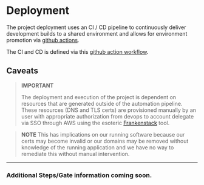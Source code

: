 # Deployment

The project deployment uses an CI / CD pipeline to continuously deliver development builds to a shared environment and allows for environment promotion via [github actions](https://github.com/DaySmart/scheduling-reservation/actions).

The CI and CD is defined via this [github action workflow](../.github/workflows/ci.yml).

## Caveats

> **IMPORTANT**
> 
> The deployment and execution of the project is dependent on resources that are generated outside of the automation pipeline.
> These resources (DNS and TLS certs) are provisioned manually by an user with appropriate authorization from devops to account delegate via SSO through AWS using the esoteric [Frankenstack](https://github.com/DaySmart/frankenstack) tool.

> **NOTE** This has implications on our running software because our certs may become invalid or our domains may be removed without knowledge of the running application and we have no way to remediate this without manual intervention.

---

### Additional Steps/Gate information coming soon.
